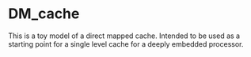 # DM_cache

This is a toy model of a direct mapped cache.
Intended to be used as a starting point for a single level cache for a deeply embedded processor.


